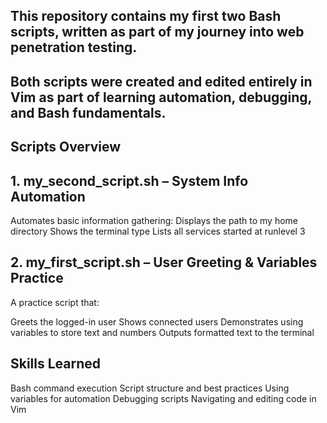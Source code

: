 ## This repository contains my first two Bash scripts, written as part of my journey into web penetration testing.
## Both scripts were created and edited entirely in Vim as part of learning automation, debugging, and Bash fundamentals.

## Scripts Overview
## 1. my_second_script.sh – System Info Automation

Automates basic information gathering:
Displays the path to my home directory
Shows the terminal type
Lists all services started at runlevel 3

## 2.  my_first_script.sh – User Greeting & Variables Practice
A practice script that:

Greets the logged-in user
Shows connected users
Demonstrates using variables to store text and numbers
Outputs formatted text to the terminal

## Skills Learned
Bash command execution
Script structure and best practices
Using variables for automation
Debugging scripts
Navigating and editing code in Vim
